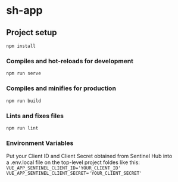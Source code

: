 # sh-app
## Project setup
```
npm install
```

### Compiles and hot-reloads for development
```
npm run serve
```

### Compiles and minifies for production
```
npm run build
```

### Lints and fixes files
```
npm run lint
```
### Environment Variables
Put your Client ID and Client Secret obtained from Sentinel Hub into <br> 
a .env.local file on the top-level project foldes like this:
`VUE_APP_SENTINEL_CLIENT_ID='YOUR_CLIENT_ID'`<br>
`VUE_APP_SENTINEL_CLIENT_SECRET='YOUR_CLIENT_SECRET'`